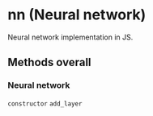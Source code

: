 # nn (Neural network)
Neural network implementation in JS.

## Methods overall
### Neural network
```constructor```
```add_layer```
